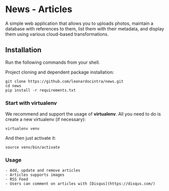 News - Articles
================================

A simple web application that allows you to uploads photos, maintain a database with references to them, list them with their metadata, and display them using various cloud-based transformations.


## Installation

Run the following commands from your shell.

Project cloning and dependent package installation: 

    git clone https://github.com/leonardocintra/news.git
    cd news
    pip install -r requirements.txt

### Start with virtualenv

We recommend and support the usage of **virtualenv**. All you need to do is create a new virtualenv (if necessary):

    virtualenv venv

And then just activate it:

    source venv/bin/activate


### Usage

    - Add, update and remove articles
    - Articles supports images
    - RSS Feed
    - Users can comment on articles with [Disqus](https://disqus.com/)